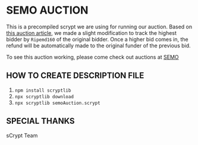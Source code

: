 # SEMO AUCTION

This is a precompiled scrypt we are using for running our auction.
Based on [this auction article](https://xiaohuiliu.medium.com/auction-on-bitcoin-4ba2b6c18ba7), we made a slight modification to track the highest bidder by `Ripemd160` of the original bidder. Once a higher bid comes in, the refund will be automatically made to the original funder of the previous bid.

To see this auction working, please come check out auctions at [SEMO](https://www.semo3d.com)

## HOW TO CREATE DESCRIPTION FILE

1. `npm install scryptlib`
2. `npx scryptlib download`
3. `npx scryptlib semoAuction.scrypt`

## SPECIAL THANKS

sCrypt Team



